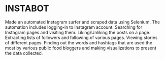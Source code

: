 # INSTABOT
Made an automated Instagram surfer and scraped data using Selenium. The automation includes logging-in to Instagram account. Searching for Instagram pages and visiting them. Liking/Unliking the posts on a page. Extracting lists of followers and following of various pages. Viewing stories of different pages. Finding out the words and hashtags that are used the most by various public food bloggers and making visualizations to present the data collected.
